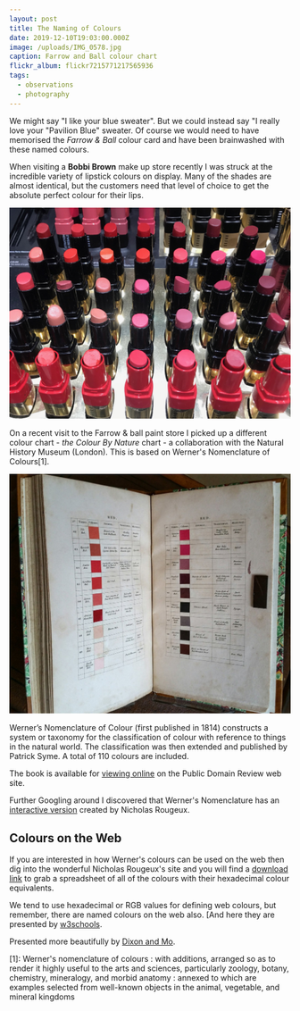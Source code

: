 ```yaml
---
layout: post
title: The Naming of Colours
date: 2019-12-10T19:03:00.000Z
image: /uploads/IMG_0578.jpg
caption: Farrow and Ball colour chart
flickr_album: flickr7215771217565936
tags:
  - observations
  - photography
---
```

We might say "I like your blue sweater". But we could instead say "I really love your "Pavilion Blue" sweater. Of course we would need to have memorised the *Farrow & Ball* colour card and have been brainwashed with these named colours.

When visiting a **Bobbi Brown** make up store recently I was struck at the incredible variety of lipstick colours on display. Many of the shades are almost identical, but the customers need that level of choice to get the absolute perfect colour for their lips.

![Lipsticks at Bobbi Brown](/uploads/IMG_0576.jpg "Lipsticks at Bobbi Brown")

On a recent visit to the Farrow & ball paint store I picked up a different colour chart -  *the Colour By Nature* chart  - a collaboration with the Natural History Museum (London). This is based on Werner's Nomenclature of Colours\[1].

![Patrick Syme, Werner's nomenclature of colours; Edinburgh: William Blackwood, 1821.](/uploads/WernersNomenclature_02-768x655@2x.jpg "Patrick Syme, Werner's nomenclature of colours; Edinburgh: William Blackwood, 1821.")

Werner’s Nomenclature of Colour (first published in 1814) constructs a system or taxonomy for the classification of colour with reference to things in the natural world. The classification was then extended and published by Patrick Syme. A total of 110 colours are included.

The book is available for [viewing online](https://publicdomainreview.org/collection/werner-s-nomenclature-of-colours-1814 "Public Domain Review") on the Public Domain Review web site.

Further Googling around I discovered that Werner's Nomenclature has an [interactive version](https://www.c82.net/werner "Werner's Nomenclature") created by Nicholas Rougeux.

## Colours on the Web

If you are interested in how Werner's colours can be used on the web then dig into the wonderful Nicholas Rougeux's site and you will find a [download link](https://docs.google.com/spreadsheets/d/10w7UebIDqN6ChEpBwLDQmAgVZZhLtKvnrLeNnBjJmsc/edit?usp=sharing "A spreadsheet of all colours") to grab a spreadsheet of all of the colours with their hexadecimal colour equivalents.

We tend to use hexadecimal or RGB values for defining web colours, but remember, there are named colours on the web also. [And here they are presented by [w3schools](https://www.w3schools.com/colors/colors_names.asp "Look at all these colour names").

Presented more beautifully by [Dixon and Mo](https://htmlcolorcodes.com/color-names/).

[1]: Werner's nomenclature of colours : with additions, arranged so as to render it highly useful to the arts and sciences, particularly zoology, botany, chemistry, mineralogy, and morbid anatomy : annexed to which are examples selected from well-known objects in the animal, vegetable, and mineral kingdoms